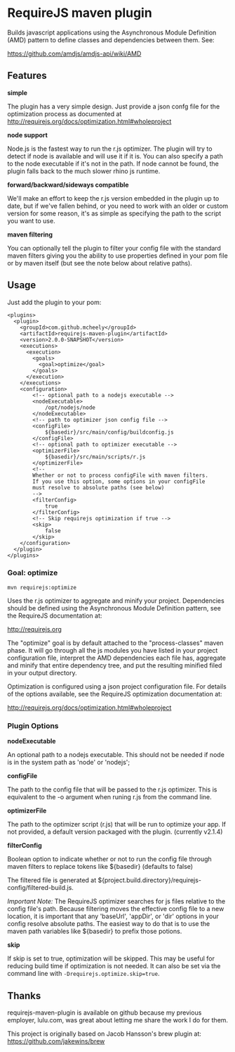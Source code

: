 # RequireJS maven plugin

Builds javascript applications using the Asynchronous Module Definition (AMD)
pattern to define classes and dependencies between them. See:

https://github.com/amdjs/amdjs-api/wiki/AMD

## Features

**simple**

The plugin has a very simple design. Just provide a json confg file for the
optimization process as documented at http://requirejs.org/docs/optimization.html#wholeproject

**node support**

Node.js is the fastest way to run the r.js optimizer. The plugin will try to detect if node is
available and will use it if it is. You can also specify a path to the node executable if it's
not in the path. If node cannot be found, the plugin falls back to the much slower rhino js
runtime.

**forward/backward/sideways compatible**

We'll make an effort to keep the r.js version embedded in the plugin up to date, but if
we've fallen behind, or you need to work with an older or custom version for some reason, it's as
simple as specifying the path to the script you want to use.

**maven filtering**

You can optionally tell the plugin to filter your config file with the standard maven filters
giving you the ability to use properties defined in your pom file or by maven itself (but see
the note below about relative paths).

## Usage

Just add the plugin to your pom:

    <plugins>
      <plugin>
        <groupId>com.github.mcheely</groupId>
        <artifactId>requirejs-maven-plugin</artifactId>
        <version>2.0.0-SNAPSHOT</version>
        <executions>
          <execution>
            <goals>
              <goal>optimize</goal>
            </goals>
          </execution>
        </executions>
        <configuration>
            <!-- optional path to a nodejs executable -->
            <nodeExecutable>
                /opt/nodejs/node
            </nodeExecutable>
            <!-- path to optimizer json config file -->
            <configFile>
                ${basedir}/src/main/config/buildconfig.js
            </configFile>
            <!-- optional path to optimizer executable -->
            <optimizerFile>
                ${basedir}/src/main/scripts/r.js
            </optimizerFile>
            <!--
            Whether or not to process configFile with maven filters.
            If you use this option, some options in your configFile
            must resolve to absolute paths (see below)
            -->
            <filterConfig>
                true
            </filterConfig>
            <!-- Skip requirejs optimization if true -->
            <skip>
                false
            </skip>
        </configuration>
      </plugin>
    </plugins>

### Goal: optimize

```mvn requirejs:optimize```

Uses the r.js optimizer to aggregate and minify your project. Dependencies should be defined using
the Asynchronous Module Definition pattern, see the RequireJS documentation at:

http://requirejs.org

The "optimize" goal is by default attached to the "process-classes" maven phase. It will go through
all the js modules you have listed in your project configuration file, interpret the AMD dependencies
each file has, aggregate and minify that entire dependency tree, and put the resulting minified filed in
your output directory.

Optimization is configured using a json project configuration file. For details of the options available,
see the RequireJS optimization documentation at:

http://requirejs.org/docs/optimization.html#wholeproject

### Plugin Options

**nodeExecutable**

An optional path to a nodejs executable. This should not be needed if node is in the system path as 'node' or 'nodejs';

**configFile**

The path to the config file that will be passed to the r.js optimizer. This is equivalent to the -o argument when runing r.js from the command line.

**optimizerFile**

The path to the optimizer script (r.js) that will be run to optimize your app. If not provided, a default version packaged with the plugin. (currently v2.1.4)

**filterConfig**

Boolean option to indicate whether or not to run the config file through maven filters to replace tokens
like ${basedir} (defaults to false)

The filtered file is generated at ${project.build.directory}/requirejs-config/filtered-build.js.

*Important Note:* The RequireJS optimizer searches for js files relative to the config file's path. Because filtering
moves the effective config file to a new location, it is important that any 'baseUrl', 'appDir', or 'dir' options in
your config resolve absolute paths. The easiest way to do that is to use the maven path variables like ${basedir} to
prefix those potions.

**skip**

If skip is set to true, optimization will be skipped. This may be useful for reducing build time if optimization is not needed.
It can also be set via the command line with ```-Drequirejs.optimize.skip=true```.

## Thanks

requirejs-maven-plugin is available on github because my previous employer, lulu.com, was great about letting me
share the work I do for them.

This project is originally based on Jacob Hansson's brew plugin at:
https://github.com/jakewins/brew
